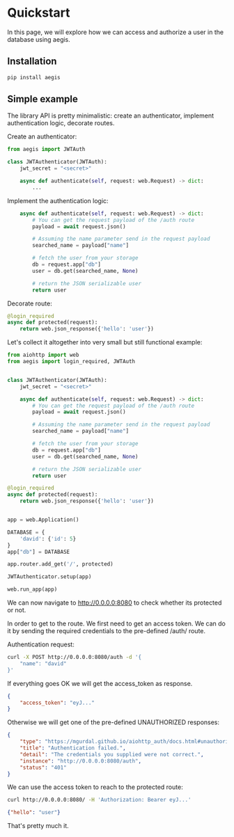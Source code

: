 Quickstart
==========

In this page, we will explore how we can access and authorize a user in the 
database using aegis.

Installation
------------

```bash
pip install aegis
```

Simple example
--------------

The library API is pretty minimalistic: create an authenticator,
implement authentication logic, decorate routes.

Create an authenticator:
```python
from aegis import JWTAuth

class JWTAuthenticator(JWTAuth):
    jwt_secret = "<secret>"

    async def authenticate(self, request: web.Request) -> dict:
        ...
```

Implement the authentication logic:
```python
    async def authenticate(self, request: web.Request) -> dict:
        # You can get the request payload of the /auth route
        payload = await request.json()

        # Assuming the name parameter send in the request payload
        searched_name = payload["name"]

        # fetch the user from your storage
        db = request.app["db"]
        user = db.get(searched_name, None)

        # return the JSON serializable user
        return user
```

Decorate route:
```python
@login_required
async def protected(request):
    return web.json_response({'hello': 'user'})
```

Let's collect it altogether into very small but still functional
example:
```python
from aiohttp import web
from aegis import login_required, JWTAuth


class JWTAuthenticator(JWTAuth):
    jwt_secret = "<secret>"

    async def authenticate(self, request: web.Request) -> dict:
        # You can get the request payload of the /auth route
        payload = await request.json()

        # Assuming the name parameter send in the request payload
        searched_name = payload["name"]

        # fetch the user from your storage
        db = request.app["db"]
        user = db.get(searched_name, None)

        # return the JSON serializable user
        return user

@login_required
async def protected(request):
    return web.json_response({'hello': 'user'})


app = web.Application()

DATABASE = {
    'david': {'id': 5}
}
app["db"] = DATABASE

app.router.add_get('/', protected)

JWTAuthenticator.setup(app)

web.run_app(app)
```

We can now navigate to http://0.0.0.0:8080 to check whether its
protected or not.

In order to get to the route. We first need to get an access token. We
can do it by sending the required credentials to the pre-defined /auth/
route.

Authentication request:
```bash
curl -X POST http://0.0.0.0:8080/auth -d '{
    "name": "david"
}'
```

If everything goes OK we will get the access\_token as response.
```json
{
    "access_token": "eyJ..."
}
```

Otherwise we will get one of the pre-defined UNAUTHORIZED responses:
```json
{
    "type": "https://mgurdal.github.io/aiohttp_auth/docs.html#unauthorized",
    "title": "Authentication failed.",
    "detail": "The credentials you supplied were not correct.",
    "instance": "http://0.0.0.0:8080/auth",
    "status": "401"
}
```
We can use the access token to reach to the protected route:
```bash
curl http://0.0.0.0:8080/ -H 'Authorization: Bearer eyJ...'
```
```json
{"hello": "user"}
```

That's pretty much it.
